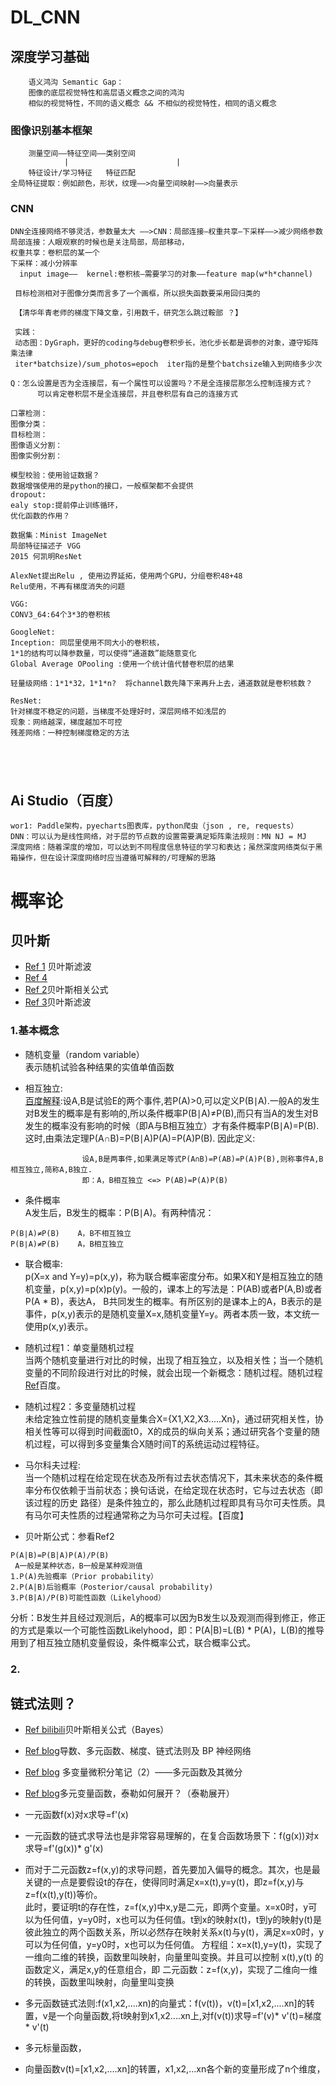 # DL_CNN

## 深度学习基础
        语义鸿沟 Semantic Gap：
        图像的底层视觉特性和高层语义概念之间的鸿沟
        相似的视觉特性，不同的语义概念 && 不相似的视觉特性，相同的语义概念
### 图像识别基本框架
        测量空间——特征空间——类别空间
                |                        |
        特征设计/学习特征   特征匹配
    全局特征提取：例如颜色，形状，纹理——>向量空间映射——>向量表示
### CNN
```
DNN全连接网络不够灵活，参数量太大 ——>CNN：局部连接—权重共享—下采样——>减少网络参数
局部连接：人眼观察的时候也是关注局部，局部移动，
权重共享：卷积层的某一个
下采样：减小分辨率
  input image——  kernel:卷积核—需要学习的对象——feature map(w*h*channel)
  
 目标检测相对于图像分类而言多了一个画框，所以损失函数要采用回归类的
 
 【清华年青老师的梯度下降文章，引用数千，研究怎么跳过鞍部 ？】
 
 实践：
 动态图：DyGraph，更好的coding与debug卷积步长，池化步长都是调参的对象，遵守矩阵乘法律
 iter*batchsize)/sum_photos=epoch  iter指的是整个batchsize输入到网络多少次

Q：怎么设置是否为全连接层，有一个属性可以设置吗？不是全连接层那怎么控制连接方式？
      可以肯定卷积层不是全连接层，并且卷积层有自己的连接方式
      
口罩检测：
图像分类：
目标检测：
图像语义分割：
图像实例分割：

模型校验：使用验证数据？
数据增强使用的是python的接口，一般框架都不会提供
dropout:
ealy stop:提前停止训练循环，
优化函数的作用？ 

数据集：Minist ImageNet
局部特征描述子 VGG  
2015 何凯明ResNet

AlexNet提出Relu , 使用边界延拓，使用两个GPU，分组卷积48+48
Relu使用，不再有梯度消失的问题

VGG:
CONV3_64:64个3*3的卷积核

GoogleNet:
Inception: 同层里使用不同大小的卷积核，
1*1的结构可以降参数量，可以使得“通道数”能随意变化
Global Average OPooling :使用一个统计值代替卷积层的结果

轻量级网络：1*1*32，1*1*n?  将channel数先降下来再升上去，通道数就是卷积核数？

ResNet:
针对梯度不稳定的问题，当梯度不处理好时，深层网络不如浅层的
现象：网络越深，梯度越加不可控
残差网络：一种控制梯度稳定的方法



 

```

## Ai Studio（百度）

```
wor1: Paddle架构，pyecharts图表库，python爬虫（json , re, requests）
DNN：可以认为是线性网络，对于层的节点数的设置需要满足矩阵乘法规则：MN NJ = MJ
深度网络：随着深度的增加，可以达到不同程度信息特征的学习和表达；虽然深度网络类似于黑箱操作，但在设计深度网络时应当遵循可解释的/可理解的思路

```

# 概率论

## 贝叶斯

- [Ref 1](https://www.cnblogs.com/ycwang16/p/5995702.html) 贝叶斯滤波
- [Ref 4]()
- [Ref 2](https://blog.csdn.net/renhaofan/article/details/82144274)贝叶斯相关公式
- [Ref 3](https://blog.csdn.net/renhaofan/article/details/82415167)贝叶斯滤波

### 1.基本概念

- 随机变量（random variable）<br>
表示随机试验各种结果的实值单值函数

* 相互独立:<br>
[百度解释](https://baike.baidu.com/item/%E7%9B%B8%E4%BA%92%E7%8B%AC%E7%AB%8B/4475829?fr=aladdin):设A,B是试验E的两个事件,若P(A)>0,可以定义P(B∣A).一般A的发生对B发生的概率是有影响的,所以条件概率P(B∣A)≠P(B),而只有当A的发生对B发生的概率没有影响的时候（即A与B相互独立）才有条件概率P(B∣A)=P(B). 这时,由乘法定理P(A∩B)=P(B∣A)P(A)=P(A)P(B).   因此定义:
```
                设A,B是两事件,如果满足等式P(A∩B)=P(AB)=P(A)P(B),则称事件A,B相互独立,简称A,B独立.
                即：A，B相互独立 <=> P(AB)=P(A)P(B)
```
* 条件概率<br>
A发生后，B发生的概率：P(B∣A)。有两种情况：
```
P(B∣A)≠P(B)    A，B不相互独立
P(B∣A)≠P(B)    A，B相互独立
```

* 联合概率:<br>
 p(X=x  and  Y=y)=p(x,y)，称为联合概率密度分布。如果X和Y是相互独立的随机变量，p(x,y)=p(x)p(y)。一般的，课本上的写法是：P(AB)或者P(A,B)或者P(A * B)，表达A， 
 B共同发生的概率。有所区别的是课本上的A，B表示的是事件，p(x,y)表示的是随机变量X=x,随机变量Y=y。两者本质一致，本文统一使用p(x,y)表示。
                       
* 随机过程1：单变量随机过程<br>
当两个随机变量进行对比的时候，出现了相互独立，以及相关性；当一个随机变量的不同阶段进行对比的时候，就会出现一个新概念：随机过程。随机过程 
[Ref](https://baike.baidu.com/item/%E9%9A%8F%E6%9C%BA%E8%BF%87%E7%A8%8B/368895)百度。

* 随机过程2：多变量随机过程 <br>
未给定独立性前提的随机变量集合X={X1,X2,X3.....Xn}，通过研究相关性，协相关性等可以得到时间截面t0，X的成员的纵向关系；通过研究各个变量的随机过程，可以得到多变量集合X随时间T的系统运动过程特征。
  
* 马尔科夫过程:<br>
当一个随机过程在给定现在状态及所有过去状态情况下，其未来状态的条件概率分布仅依赖于当前状态；换句话说，在给定现在状态时，它与过去状态（即该过程的历史
路径）是条件独立的，那么此随机过程即具有马尔可夫性质。具有马尔可夫性质的过程通常称之为马尔可夫过程。【百度】

- 贝叶斯公式：参看Ref2
```
P(A|B)=P(B|A)P(A)/P(B)
 A一般是某种状态，B一般是某种观测值
1.P(A)先验概率（Prior probability）
2.P(A|B)后验概率（Posterior/causal probability)
3.P(B|A)/P(B)可能性函数（Likelyhood）
```
分析：B发生并且经过观测后，A的概率可以因为B发生以及观测而得到修正，修正的方式是乘以一个可能性函数Likelyhood，即：P(A|B)=L(B) * P(A)，L(B)的推导用到了相互独立随机变量假设，条件概率公式，联合概率公式。
         

### 2. 

## 链式法则？
- [Ref bilibili](https://blog.csdn.net/renhaofan/article/details/82144274)贝叶斯相关公式（Bayes）
- [Ref blog](https://www.cnblogs.com/huahuahu/p/dao-shu-duo-yuan-han-shu-ti-du-lian-shi-fa-ze-ji-B.html)导数、多元函数、梯度、链式法则及 BP 神经网络
- [Ref blog](https://blog.csdn.net/qq_41871826/article/details/92408443) 多变量微积分笔记（2）——多元函数及其微分
- [Ref blog](https://zhuanlan.zhihu.com/p/32274749)多元变量函数，泰勒如何展开？（泰勒展开）
- 一元函数f(x)对x求导=f'(x)<br>
- 一元函数的链式求导法也是非常容易理解的，在复合函数场景下：f(g(x))对x求导=f'(g(x))* g'(x)<br>
- 而对于二元函数z=f(x,y)的求导问题，首先要加入偏导的概念。其次，也是最关键的一点是要假设t的存在，使得同时满足x=x(t),y=y(t)，即z=f(x,y)与z=f(x(t),y(t))等价。<br>
此时，要证明t的存在性，z=f(x,y)中x,y是二元，即两个变量。x=x0时，y可以为任何值，y=y0时，x也可以为任何值。t到x的映射x(t)，t到y的映射y(t)是彼此独立的两个函数关系，所以必然存在映射关系x(t)与y(t)，满足x=x0时，y可以为任何值，y=y0时，x也可以为任何值。
                方程组：x=x(t),y=y(t)，实现了一维向二维的转换，函数里叫映射，向量里叫变换。并且可以控制 x(t),y(t) 的函数定义，满足x,y的任意组合，即
                 二元函数：z=f(x,y)，实现了二维向一维的转换，函数里叫映射，向量里叫变换

- 多元函数链式法则:f(x1,x2,....xn)的向量式：f(v(t))，v(t)=[x1,x2,....xn]的转置，v是一个向量函数,将t映射到x1,x2....xn上,对f(v(t))求导=f'(v)* v'(t)=梯度* v'(t)<br>
- 多元标量函数，
               
- 向量函数v(t)=[x1,x2,....xn]的转置，x1,x2,...xn各个新的变量形成了n个维度，
